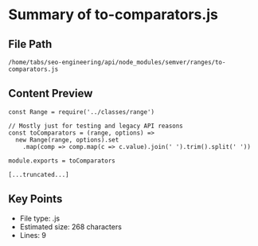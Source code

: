 # Summary of to-comparators.js
  
## File Path
`/home/tabs/seo-engineering/api/node_modules/semver/ranges/to-comparators.js`

## Content Preview
```
const Range = require('../classes/range')

// Mostly just for testing and legacy API reasons
const toComparators = (range, options) =>
  new Range(range, options).set
    .map(comp => comp.map(c => c.value).join(' ').trim().split(' '))

module.exports = toComparators

[...truncated...]
```

## Key Points
- File type: .js
- Estimated size: 268 characters
- Lines: 9
